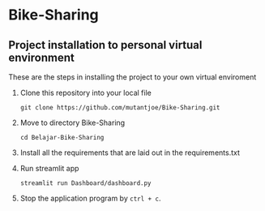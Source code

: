 # Bike-Sharing

## Project installation to personal virtual environment
These are the steps in installing the project to your own virtual enviroment

1. Clone this repository into your local file
   ```
   git clone https://github.com/mutantjoe/Bike-Sharing.git
   ```

2. Move to directory Bike-Sharing
   ```
   cd Belajar-Bike-Sharing
   ```

3. Install all the requirements that are laid out in the requirements.txt

4. Run streamlit app
   ```
   streamlit run Dashboard/dashboard.py
   ```

5. Stop the application program by `ctrl + c`.
